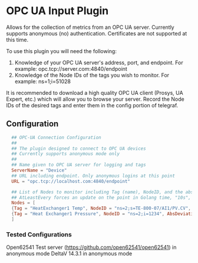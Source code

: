 # OPC UA Input Plugin

Allows for the collection of metrics from an OPC UA server. Currently supports anonymous (no) authentication. Certificates are not supported at this time.

To use this plugin you will need the following:

1. Knowledge of your OPC UA server's address, port, and endpoint. For example: opc.tcp://server.com:4840/endpoint
2. Knowledge of the Node IDs of the tags you wish to monitor. For example: ns=1;i=51028

It is recommended to download a high quality OPC UA client (Prosys, UA Expert, etc.) which will allow you to browse your server. Record the Node IDs of the desired tags and enter them in the config portion of telegraf.

## Configuration

```toml
  ## OPC-UA Connection Configuration
  ##
  ## The plugin designed to connect to OPC UA devices
  ## Currently supports anonymous mode only
  ##
  ## Name given to OPC UA server for logging and tags
  ServerName = "Device"
  ## URL including endpoint. Only anonymous logins at this point
  URL = "opc.tcp://localhost.com:4840/endpoint"

  ## List of Nodes to monitor including Tag (name), NodeID, and the absolute deviation (set to 0.0 to record all points)
  ## AtLeastEvery forces an update on the point in Golang time, "10s", "30m", "24h", etc.
  Nodes = [
  {Tag = "HeatExchanger1 Temp", NodeID = "ns=2;s=TE-800-07/AI1/PV.CV", AbsDeviation = 0.10, AtLeastEvery = "30s"},
  {Tag = "Heat Exchanger1 Pressure", NodeID = "ns=2;i=1234", AbsDeviation = 0.0, AtLeastEvery = "1h"},
  ]
```

### Tested Configurations

Open62541 Test server (https://github.com/open62541/open62541) in anonymous mode
DeltaV 14.3.1 in anonymous mode
